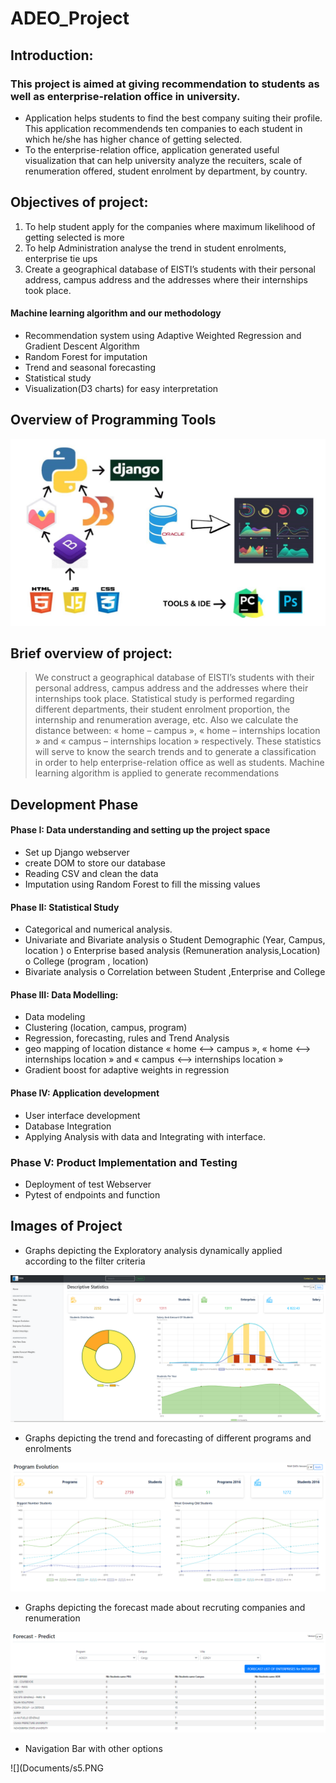 # ADEO_Project
## Introduction:
### This project is aimed at giving recommendation to students as well as enterprise-relation office in university. 
 * Application helps students to find the best company suiting their profile. This application recommendends ten companies to each student in which he/she has higher chance of getting selected. 
 * To the enterprise-relation office, application generated useful visualization that can help university analyze the recuiters, scale of renumeration offered, student enrolment by department, by country.
 
## Objectives of project:

  1. To help student apply for the companies where maximum likelihood of getting selected is more
  2. To help Administration analyse the trend in student enrolments, enterprise tie ups
  3. Create a geographical database of EISTI’s students with their personal address, campus address and the addresses where their internships took place. 
 #### Machine learning algorithm and our methodology  
  * Recommendation system using Adaptive Weighted Regression and Gradient Descent Algorithm
  * Random Forest for imputation
  * Trend and seasonal forecasting
  * Statistical study 
  * Visualization(D3 charts) for easy interpretation 
  
## Overview of Programming Tools
![](Documents/s.PNG)
  
## Brief overview of project:
 > We construct a geographical database of EISTI’s students with their personal address, campus address and the addresses where their internships took place. 
 > Statistical study is performed regarding different departments, their student enrolment proportion, the internship and renumeration average, etc. Also we calculate the distance between: « home – campus », « home – internships location » and « campus – internships location » respectively. These statistics will serve to know the search trends and to generate a classification in order to help enterprise-relation office as well as students.
 > Machine learning algorithm is applied to generate recommendations

## Development Phase
#### Phase I: Data understanding and setting up the project space
  * Set up Django webserver
  * create DOM to store our database
  * Reading CSV and clean the data
  * Imputation using Random Forest to fill the missing values
#### Phase II: Statistical Study
  * Categorical and numerical analysis.
  * Univariate and Bivariate analysis
     o Student Demographic (Year, Campus, location )
     o Enterprise based analysis (Remuneration analysis,Location)
     o College (program , location)
  * Bivariate analysis
     o Correlation between Student ,Enterprise and College
  
#### Phase III: Data Modelling:
  * Data modeling
  * Clustering (location, campus, program)
  * Regression, forecasting, rules and Trend Analysis
  * geo mapping of location distance « home <–> campus », « home <–> internships location » and « campus <–> internships location »
  * Gradient boost for adaptive weights in regression

#### Phase IV:  Application development
  * User interface development
  * Database Integration
  * Applying Analysis with data and Integrating with interface.

### Phase V: Product Implementation and Testing
  * Deployment of test Webserver
  * Pytest of endpoints and function
  
## Images of Project

* Graphs depicting the Exploratory analysis dynamically applied according to the filter criteria

![](Documents/s1.PNG)

* Graphs depicting the trend and forecasting of different programs and enrolments

![](Documents/s2.PNG)

* Graphs depicting the forecast made about recruting companies and renumeration

![](Documents/s4.PNG)

* Navigation Bar with other options

![](Documents/s5.PNG
  
 

 
 
